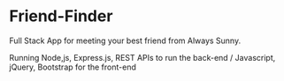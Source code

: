# Friend-Finder
Full Stack App for meeting your best friend from Always Sunny.

Running Node,js, Express.js, REST APIs to run the back-end / Javascript, jQuery, Bootstrap for the front-end
